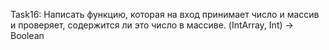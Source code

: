 
Task16: 
Написать функцию, которая на вход принимает число и массив и проверяет,
содержится ли это число в массиве. (IntArray, Int) -> Boolean

